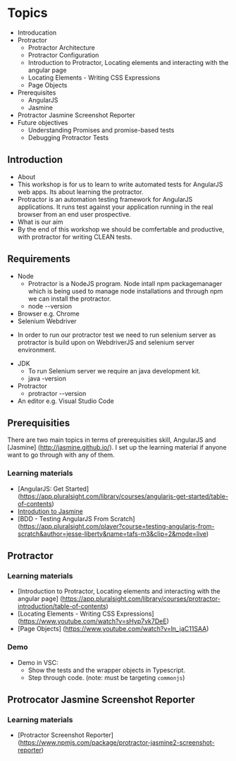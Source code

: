 # Topics
* Introducation
* Protractor
  * Protractor Architecture
  * Protractor Configuration
  * Introduction to Protractor, Locating elements and interacting with the angular page
  * Locating Elements - Writing CSS Expressions
  * Page Objects 
* Prerequisites
   * AngularJS
   * Jasmine
* Protractor Jasmine Screenshot Reporter
* Future objectives
   *  Understanding Promises and promise-based tests  
   *  Debugging Protractor Tests

## Introduction   

 - About 
  - This workshop is for us to learn to write automated tests for AngularJS web apps. Its about learning the protractor.
  - Protractor is an automation testing framework for AngularJS applications. It runs test against your application running in the   real browser from an end user prospective. 
 - What is our aim
  -  By the end of this workshop we should be comfertable and productive, with protractor for writing CLEAN tests.
  
## Requirements

* Node
    - Protractor is a NodeJS program. Node intall npm packagemanager which is being used to manage node installations and through npm we can install the protractor.
    - node --version 
* Browser e.g. Chrome 
* Selenium Webdriver 
 - In order to run our protractor test we need to run selenium server as protractor is build upon on WebdriverJS and selenium server environment. 
* JDK 
  - To run Selenium server we require an java development kit.
  - java -version
* Protractor 
  - protractor --version   
* An editor e.g. Visual Studio Code
  
## Prerequisities

There are two main topics in terms of prerequisities skill, AngularJS and [Jasmine] (http://jasmine.github.io/). I set up the learning material if anyone want to go through with any of them.

### Learning materials

* [AngularJS: Get Started] (https://app.pluralsight.com/library/courses/angularjs-get-started/table-of-contents)
* [Introdution to Jasmine](https://app.pluralsight.com/player?course=testing-javascript&author=joe-eames&name=testing-javascript-m2-jasmine&clip=0&mode=live)
* [BDD - Testing AngularJS From Scratch] (https://app.pluralsight.com/player?course=testing-angularjs-from-scratch&author=jesse-liberty&name=tafs-m3&clip=2&mode=live)

## Protractor

### Learning materials

* [Introduction to Protractor, Locating elements and interacting with the angular page] (https://app.pluralsight.com/library/courses/protractor-introduction/table-of-contents)
* [Locating Elements - Writing CSS Expressions] (https://www.youtube.com/watch?v=sHyp7vk7DeE) 
* [Page Objects] (https://www.youtube.com/watch?v=ln_jaC11SAA)

### Demo

* Demo in VSC:
    * Show the tests and the wrapper objects in Typescript.
    * Step through code. (note: must be targeting `commonjs`)
 
## Protrocator Jasmine Screenshot Reporter

### Learning materials

* [Protractor Screenshot Reporter] (https://www.npmjs.com/package/protractor-jasmine2-screenshot-reporter)

  

